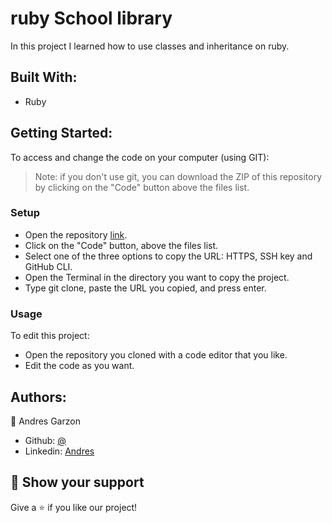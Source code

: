# ruby School library

In this project I learned how to use classes and inheritance on ruby.

## Built With:
- Ruby

## Getting Started:
To access and change the code on your computer (using GIT):
> Note: if you don't use git, you can download the ZIP of this repository by clicking on the "Code" button above the files list.

### Setup
- Open the repository [link](https://github.com/andgarzonmal/our_enumerable).
- Click on the "Code" button, above the files list.
- Select one of the three options to copy the URL: HTTPS, SSH key and GitHub CLI.
- Open the Terminal in the directory you want to copy the project.
- Type git clone, paste the URL you copied, and press enter.

### Usage
To edit this project:
- Open the repository you cloned with a code editor that you like.
- Edit the code as you want.

## Authors:
:bust_in_silhouette: Andres Garzon
- Github: [@](https://github.com/Gopxfs)
- Linkedin: [Andres](https://www.linkedin.com/in/gabriel-fonseca-sales-8bb64b236/)

## :star2: Show your support
Give a :star: if you like our project!